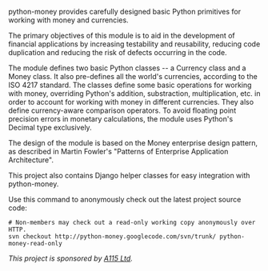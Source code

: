 python-money provides carefully designed basic Python primitives for working with money and currencies.

The primary objectives of this module is to aid in the development of financial applications by increasing testability and reusability, reducing code duplication and reducing the risk of defects occurring in the code.

The module defines two basic Python classes -- a Currency class and a Money class.  It also pre-defines all the world's currencies, according to the ISO 4217 standard.  The classes define some basic operations for working with money, overriding Python's addition, substraction, multiplication, etc. in order to account for working with money in different currencies.  They also define currency-aware comparison operators.  To avoid floating point precision errors in monetary calculations, the module uses Python's Decimal type exclusively.

The design of the module is based on the Money enterprise design pattern, as described in Martin Fowler's "Patterns of Enterprise Application Architecture".

This project also contains Django helper classes for easy integration with python-money.

Use this command to anonymously check out the latest project source code:

```
# Non-members may check out a read-only working copy anonymously over HTTP.
svn checkout http://python-money.googlecode.com/svn/trunk/ python-money-read-only
```

_This project is sponsored by [A115 Ltd](http://www.a115.bg/)._